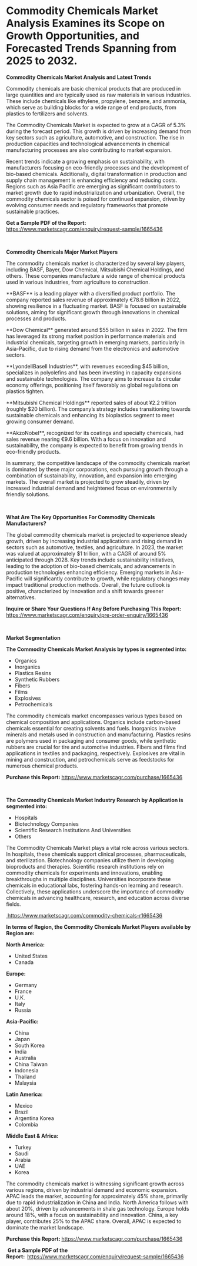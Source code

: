 <p><h1>Commodity Chemicals Market Analysis Examines its Scope on Growth Opportunities, and Forecasted Trends Spanning from 2025 to 2032.</h1></p><p><strong>Commodity Chemicals Market Analysis and Latest Trends</strong></p>
<p><p>Commodity chemicals are basic chemical products that are produced in large quantities and are typically used as raw materials in various industries. These include chemicals like ethylene, propylene, benzene, and ammonia, which serve as building blocks for a wide range of end products, from plastics to fertilizers and solvents.</p><p>The Commodity Chemicals Market is expected to grow at a CAGR of 5.3% during the forecast period. This growth is driven by increasing demand from key sectors such as agriculture, automotive, and construction. The rise in production capacities and technological advancements in chemical manufacturing processes are also contributing to market expansion.</p><p>Recent trends indicate a growing emphasis on sustainability, with manufacturers focusing on eco-friendly processes and the development of bio-based chemicals. Additionally, digital transformation in production and supply chain management is enhancing efficiency and reducing costs. Regions such as Asia Pacific are emerging as significant contributors to market growth due to rapid industrialization and urbanization. Overall, the commodity chemicals sector is poised for continued expansion, driven by evolving consumer needs and regulatory frameworks that promote sustainable practices.</p></p>
<p><strong>Get a Sample PDF of the Report:&nbsp;</strong> <a href="https://www.marketscagr.com/enquiry/request-sample/1665436?utm_campaign=3289&utm_medium=2&utm_source=Github&utm_content=ia&utm_term=12042025&utm_id=commodity-chemicals">https://www.marketscagr.com/enquiry/request-sample/1665436</a></p>
<p>&nbsp;</p>
<p><strong>Commodity Chemicals Major Market Players</strong></p>
<p><p>The commodity chemicals market is characterized by several key players, including BASF, Bayer, Dow Chemical, Mitsubishi Chemical Holdings, and others. These companies manufacture a wide range of chemical products used in various industries, from agriculture to construction.</p><p>**BASF** is a leading player with a diversified product portfolio. The company reported sales revenue of approximately €78.6 billion in 2022, showing resilience in a fluctuating market. BASF is focused on sustainable solutions, aiming for significant growth through innovations in chemical processes and products.</p><p>**Dow Chemical** generated around $55 billion in sales in 2022. The firm has leveraged its strong market position in performance materials and industrial chemicals, targeting growth in emerging markets, particularly in Asia-Pacific, due to rising demand from the electronics and automotive sectors.</p><p>**LyondellBasell Industries**, with revenues exceeding $45 billion, specializes in polyolefins and has been investing in capacity expansions and sustainable technologies. The company aims to increase its circular economy offerings, positioning itself favorably as global regulations on plastics tighten.</p><p>**Mitsubishi Chemical Holdings** reported sales of about ¥2.2 trillion (roughly $20 billion). The company’s strategy includes transitioning towards sustainable chemicals and enhancing its bioplastics segment to meet growing consumer demand.</p><p>**AkzoNobel**, recognized for its coatings and specialty chemicals, had sales revenue nearing €9.6 billion. With a focus on innovation and sustainability, the company is expected to benefit from growing trends in eco-friendly products.</p><p>In summary, the competitive landscape of the commodity chemicals market is dominated by these major corporations, each pursuing growth through a combination of sustainability, innovation, and expansion into emerging markets. The overall market is projected to grow steadily, driven by increased industrial demand and heightened focus on environmentally friendly solutions.</p></p>
<p>&nbsp;</p>
<p><strong>What Are The Key Opportunities For Commodity Chemicals Manufacturers?</strong></p>
<p><p>The global commodity chemicals market is projected to experience steady growth, driven by increasing industrial applications and rising demand in sectors such as automotive, textiles, and agriculture. In 2023, the market was valued at approximately $1 trillion, with a CAGR of around 5% anticipated through 2028. Key trends include sustainability initiatives, leading to the adoption of bio-based chemicals, and advancements in production technologies enhancing efficiency. Emerging markets in Asia-Pacific will significantly contribute to growth, while regulatory changes may impact traditional production methods. Overall, the future outlook is positive, characterized by innovation and a shift towards greener alternatives.</p></p>
<p><strong>Inquire or Share Your Questions If Any Before Purchasing This Report:</strong> <a href="https://www.marketscagr.com/enquiry/pre-order-enquiry/1665436?utm_campaign=3289&utm_medium=2&utm_source=Github&utm_content=ia&utm_term=12042025&utm_id=commodity-chemicals">https://www.marketscagr.com/enquiry/pre-order-enquiry/1665436</a></p>
<p>&nbsp;</p>
<p><strong>Market Segmentation</strong></p>
<p><strong>The Commodity Chemicals Market Analysis by types is segmented into:</strong></p>
<p><ul><li>Organics</li><li>Inorganics</li><li>Plastics Resins</li><li>Synthetic Rubbers</li><li>Fibers</li><li>Films</li><li>Explosives</li><li>Petrochemicals</li></ul></p>
<p><p>The commodity chemicals market encompasses various types based on chemical composition and applications. Organics include carbon-based chemicals essential for creating solvents and fuels. Inorganics involve minerals and metals used in construction and manufacturing. Plastics resins are polymers used in packaging and consumer goods, while synthetic rubbers are crucial for tire and automotive industries. Fibers and films find applications in textiles and packaging, respectively. Explosives are vital in mining and construction, and petrochemicals serve as feedstocks for numerous chemical products.</p></p>
<p><strong>Purchase this Report:&nbsp;</strong><a href="https://www.marketscagr.com/purchase/1665436?utm_campaign=3289&utm_medium=2&utm_source=Github&utm_content=ia&utm_term=12042025&utm_id=commodity-chemicals">https://www.marketscagr.com/purchase/1665436</a></p>
<p>&nbsp;</p>
<p><strong>The Commodity Chemicals Market Industry Research by Application is segmented into:</strong></p>
<p><ul><li>Hospitals</li><li>Biotechnology Companies</li><li>Scientific Research Institutions And Universities</li><li>Others</li></ul></p>
<p><p>The Commodity Chemicals Market plays a vital role across various sectors. In hospitals, these chemicals support clinical processes, pharmaceuticals, and sterilization. Biotechnology companies utilize them in developing bioproducts and therapies. Scientific research institutions rely on commodity chemicals for experiments and innovations, enabling breakthroughs in multiple disciplines. Universities incorporate these chemicals in educational labs, fostering hands-on learning and research. Collectively, these applications underscore the importance of commodity chemicals in advancing healthcare, research, and education across diverse fields.</p></p>
<p><a href="https://www.marketscagr.com/commodity-chemicals-r1665436?utm_campaign=3289&utm_medium=2&utm_source=Github&utm_content=ia&utm_term=12042025&utm_id=commodity-chemicals">&nbsp;https://www.marketscagr.com/commodity-chemicals-r1665436</a></p>
<p><strong>In terms of Region, the Commodity Chemicals Market Players available by Region are:</strong></p>
<p>
    <p> <strong> North America: </strong>
        <ul>
            <li>United States</li>
            <li>Canada</li>
        </ul>
        </p> 
    <p> <strong> Europe: </strong>
        <ul>
            <li>Germany</li>
            <li>France</li>
            <li>U.K.</li>
            <li>Italy</li>
            <li>Russia</li>
        </ul>
        </p> 
    <p> <strong> Asia-Pacific: </strong>
        <ul>
            <li>China</li>
            <li>Japan</li>
            <li>South Korea</li>
            <li>India</li>
            <li>Australia</li>
            <li>China Taiwan</li>
            <li>Indonesia</li>
            <li>Thailand</li>
            <li>Malaysia</li>
        </ul>
        </p> 
    <p> <strong> Latin America: </strong>
        <ul>
            <li>Mexico</li>
            <li>Brazil</li>
            <li>Argentina Korea</li>
            <li>Colombia</li>
        </ul>
        </p> 
    <p> <strong> Middle East & Africa: </strong>
        <ul>
            <li>Turkey</li>
            <li>Saudi</li>
            <li>Arabia</li>
            <li>UAE</li>
            <li>Korea</li>
        </ul>
    </p>
    </p>
<p><p>The commodity chemicals market is witnessing significant growth across various regions, driven by industrial demand and economic expansion. APAC leads the market, accounting for approximately 45% share, primarily due to rapid industrialization in China and India. North America follows with about 20%, driven by advancements in shale gas technology. Europe holds around 18%, with a focus on sustainability and innovation. China, a key player, contributes 25% to the APAC share. Overall, APAC is expected to dominate the market landscape.</p></p>
<p><strong>Purchase this Report: </strong><a href="https://www.marketscagr.com/purchase/1665436?utm_campaign=3289&utm_medium=2&utm_source=Github&utm_content=ia&utm_term=12042025&utm_id=commodity-chemicals">https://www.marketscagr.com/purchase/1665436</a></p>
<p>&nbsp;<strong>Get a Sample PDF of the Report:&nbsp;&nbsp;</strong><a href="https://www.marketscagr.com/enquiry/request-sample/1665436?utm_campaign=3289&utm_medium=2&utm_source=Github&utm_content=ia&utm_term=12042025&utm_id=commodity-chemicals">https://www.marketscagr.com/enquiry/request-sample/1665436</a></p>
<p><strong></strong></p>
<p><p></p><p></p><p></p></p>